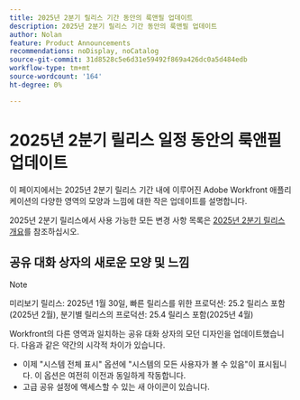 ```yaml
---
title: 2025년 2분기 릴리스 기간 동안의 룩앤필 업데이트
description: 2025년 2분기 릴리스 기간 동안의 룩앤필 업데이트
author: Nolan
feature: Product Announcements
recommendations: noDisplay, noCatalog
source-git-commit: 31d8528c5e6d31e59492f869a426dc0a5d484edb
workflow-type: tm+mt
source-wordcount: '164'
ht-degree: 0%

---
```


# 2025년 2분기 릴리스 일정 동안의 룩앤필 업데이트

이 페이지에서는 2025년 2분기 릴리스 기간 내에 이루어진 Adobe Workfront 애플리케이션의 다양한 영역의 모양과 느낌에 대한 작은 업데이트를 설명합니다.

2025년 2분기 릴리스에서 사용 가능한 모든 변경 사항 목록은 [2025년 2분기 릴리스 개요](/help/quicksilver/product-announcements/product-releases/25-q2-release-activity/25-q2-release-overview.md)를 참조하십시오.

## 공유 대화 상자의 새로운 모양 및 느낌

>[!NOTE]
>
>미리보기 릴리스: 2025년 1월 30일, 빠른 릴리스를 위한 프로덕션: 25.2 릴리스 포함(2025년 2월), 분기별 릴리스의 프로덕션: 25.4 릴리스 포함(2025년 4월)

Workfront의 다른 영역과 일치하는 공유 대화 상자의 모던 디자인을 업데이트했습니다. 다음과 같은 약간의 시각적 차이가 있습니다.

* 이제 &quot;시스템 전체 표시&quot; 옵션에 &quot;시스템의 모든 사용자가 볼 수 있음&quot;이 표시됩니다. 이 옵션은 여전히 이전과 동일하게 작동합니다.
* 고급 공유 설정에 액세스할 수 있는 새 아이콘이 있습니다.

